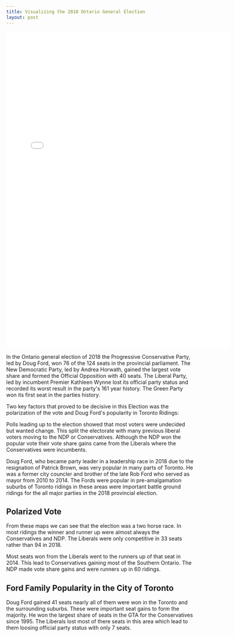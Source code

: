 ```yaml
---
title: Visualizing the 2018 Ontario General Election
layout: post
---
```


<iframe src="/assets/img/Bokeh/results_18.html"
        sandbox="allow-same-origin allow-scripts"
        width = "600"
        height="850" 
        scrolling="no"
        seamless="seamless"
        frameborder="0">
</iframe>

In the Ontario general election of 2018 the Progressive Conservative Party, led by Doug Ford, won 76 of the 124 seats in the provincial parliament. The New Democratic Party, led by Andrea Horwath, gained the largest vote share and formed the Official Opposition with 40 seats. The Liberal Party, led by incumbent Premier Kathleen Wynne lost its official party status and recorded its worst result in the party's 161 year history. The Green Party won its first seat in the parties history.
  
Two key factors that proved to be decisive in this Election was the polarization of the vote and Doug Ford's popularity in Toronto Ridings:

Polls leading up to the election showed that most voters were undecided but wanted change. This split the electorate with many previous liberal voters moving to the NDP or Conservatives. Although the NDP won the popular vote their vote share gains came from the Liberals where the Conservatives were incumbents.

Doug Ford, who became party leader in a leadership race in 2018 due to the resignation of Patrick Brown, was very popular in many parts of Toronto. He was a former city councler and brother of the late Rob Ford who served as mayor from 2010 to 2014. The Fords were popular in pre-amalgamation suburbs of Toronto ridings in these areas were important battle ground ridings for the all major parties in the 2018 provincial election.


## Polarized Vote

From these maps we can see that the election was a two horse race. In most ridings the winner and runner up were almost always the Conservatives and NDP. The Liberals were only competitive in 33 seats rather than 94 in 2018.

Most seats won from the Liberals went to the runners up of that seat in 2014. This lead to Conservatives gaining most of the Southern Ontario. The NDP made vote share gains and were runners up in 60 ridings.


## Ford Family Popularity in the City of Toronto

Doug Ford gained 41 seats nearly all of them were won in the Toronto and the surrounding suburbs. These were important seat gains to form the majority. He won the largest share of seats in the GTA for the Conservatives since 1995. The Liberals lost most of there seats in this area which lead to them loosing official party status with only 7 seats.